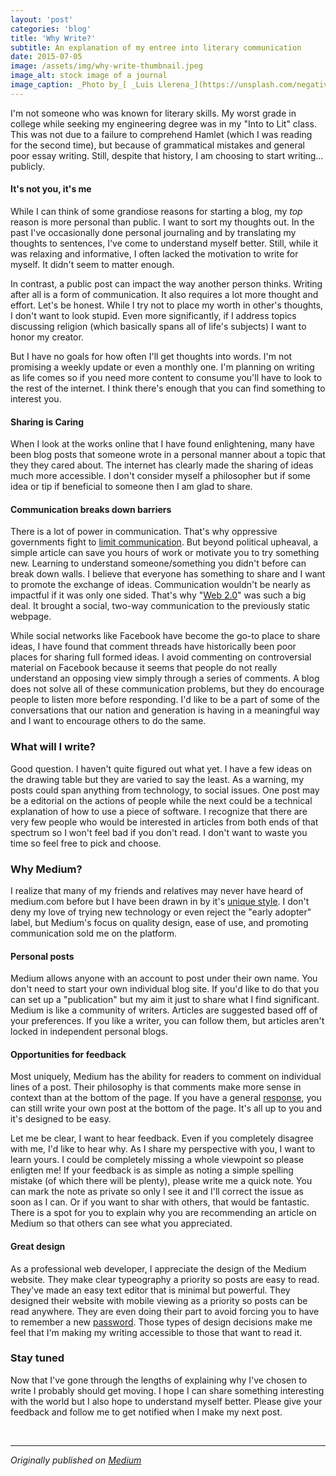 ```yaml
---
layout: 'post'
categories: 'blog'
title: 'Why Write?'
subtitle: An explanation of my entree into literary communication
date: 2015-07-05
image: /assets/img/why-write-thumbnail.jpeg
image_alt: stock image of a journal
image_caption: _Photo by_[ _Luis Llerena_](https://unsplash.com/negativespace)
---
```


I'm not someone who was known for literary skills. My worst grade in college
while seeking my engineering degree was in my "Into to Lit" class. This was
not due to a failure to comprehend Hamlet (which I was reading for the second
time), but because of grammatical mistakes and general poor essay writing.
Still, despite that history, I am choosing to start writing…publicly.

#### It's not you, it's me

While I can think of some grandiose reasons for starting a blog, my _top_
reason is more personal than public. I want to sort my thoughts out. In the
past I've occasionally done personal journaling and by translating my
thoughts to sentences, I've come to understand myself better. Still, while it
was relaxing and informative, I often lacked the motivation to write for
myself. It didn't seem to matter enough.

In contrast, a public post can impact the way another person thinks. Writing
after all is a form of communication. It also requires a lot more thought and
effort. Let's be honest. While I try not to place my worth in other's
thoughts, I don't want to look stupid. Even more significantly, if I address
topics discussing religion (which basically spans all of life's subjects) I
want to honor my creator.

But I have no goals for how often I'll get thoughts into words. I'm not
promising a weekly update or even a monthly one. I'm planning on writing as
life comes so if you need more content to consume you'll have to look to the
rest of the internet. I think there's enough that you can find something to
interest you.

#### Sharing is Caring

When I look at the works online that I have found enlightening, many have been
blog posts that someone wrote in a personal manner about a topic that they
they cared about. The internet has clearly made the sharing of ideas much more
accessible. I don't consider myself a philosopher but if some idea or tip if
beneficial to someone then I am glad to share.

#### Communication breaks down barriers

There is a lot of power in communication. That's why oppressive governments
fight to [limit
communication](http://www.pcworld.com/article/218052/egypt_expands_communications_blackout.html).
But beyond political upheaval, a simple article can save you hours of work or
motivate you to try something new. Learning to understand someone/something
you didn't before can break down walls. I believe that everyone has something
to share and I want to promote the exchange of ideas. Communication wouldn't
be nearly as impactful if it was only one sided. That's why "[Web
2.0](http://www.pcworld.com/article/218052/egypt_expands_communications_blackout.html)"
was such a big deal. It brought a social, two-way communication to the
previously static webpage.

While social networks like Facebook have become the go-to place to share
ideas, I have found that comment threads have historically been poor places
for sharing full formed ideas. I avoid commenting on controversial material on
Facebook because it seems that people do not really understand an opposing
view simply through a series of comments. A blog does not solve all of these
communication problems, but they do encourage people to listen more before
responding. I'd like to be a part of some of the conversations that our nation
and generation is having in a meaningful way and I want to encourage others to
do the same.

### What will I write?

Good question. I haven't quite figured out what yet. I have a few ideas on the
drawing table but they are varied to say the least. As a warning, my posts
could span anything from technology, to social issues. One post may be a
editorial on the actions of people while the next could be a technical
explanation of how to use a piece of software. I recognize that there are very
few people who would be interested in articles from both ends of that spectrum
so I won't feel bad if you don't read. I don't want to waste you time so feel
free to pick and choose.

### Why Medium?

I realize that many of my friends and relatives may never have heard of
medium.com before but I have been drawn in by it's [unique style](https://medium.com/@mwichary/ten-reasons-why-i-love-writing-on-medium-894ba542f556). I don't deny my love of trying new technology or even reject
the "early adopter" label, but Medium's focus on quality design, ease of use,
and promoting communication sold me on the platform.

#### Personal posts

Medium allows anyone with an account to post under their own name. You don't
need to start your own individual blog site. If you'd like to do that you can
set up a "publication" but my aim it just to share what I find significant.
Medium is like a community of writers. Articles are suggested based off of
your preferences. If you like a writer, you can follow them, but articles
aren't locked in independent personal blogs.

#### Opportunities for feedback

Most uniquely, Medium has the ability for readers to comment on individual
lines of a post. Their philosophy is that comments make more sense in context
than at the bottom of the page. If you have a general
[response](https://medium.com/the-story/medium-responses-fd6086781625), you
can still write your own post at the bottom of the page. It's all up to you
and it's designed to be easy.

Let me be clear, I want to hear feedback. Even if you completely disagree with
me, I'd like to hear why. As I share my perspective with you, I want to learn
yours. I could be completely missing a whole viewpoint so please enligten me!
If your feedback is as simple as noting a simple spelling mistake (of which
there will be plenty), please write me a quick note. You can mark the note as
private so only I see it and I'll correct the issue as soon as I can. Or if
you want to shar with others, that would be fantastic. There is a spot for you
to explain why you are recommending an article on Medium so that others can
see what you appreciated.

#### Great design

As a professional web developer, I appreciate the design of the Medium
website. They make clear typeography a priority so posts are easy to read.
They've made an easy text editor that is minimal but powerful. They designed
their website with mobile viewing as a priority so posts can be read anywhere.
They are even doing their part to avoid forcing you to have to remember a new
[password](https://medium.com/the-story/signing-in-to-medium-by-email-aacc21134fcd). Those types of design decisions make me feel that I'm making my
writing accessible to those that want to read it.

### Stay tuned

Now that I've gone through the lengths of explaining why I've chosen to write
I probably should get moving. I hope I can share something interesting with
the world but I also hope to understand myself better. Please give your
feedback and follow me to get notified when I make my next post.

<br>

---

_Originally published on <a rel="syndication" class="u-syndication" href="https://medium.com/@aciccarello/why-write-389c23a4a660">Medium</a>_
